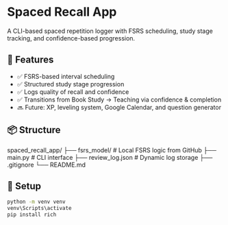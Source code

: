 # Spaced Recall App

A CLI-based spaced repetition logger with FSRS scheduling, study stage tracking, and confidence-based progression.

## 🔑 Features

- ✅ FSRS-based interval scheduling
- ✅ Structured study stage progression
- ✅ Logs quality of recall and confidence
- ✅ Transitions from Book Study → Teaching via confidence & completion
- 🔜 Future: XP, leveling system, Google Calendar, and question generator

## 📦 Structure

spaced_recall_app/ ├── fsrs_model/ # Local FSRS logic from GitHub ├── main.py # CLI interface ├── review_log.json # Dynamic log storage ├── .gitignore └── README.md


## 🚀 Setup

```bash
python -m venv venv
venv\Scripts\activate
pip install rich
